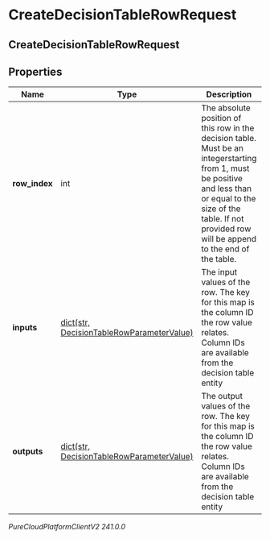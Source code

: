 # CreateDecisionTableRowRequest

## CreateDecisionTableRowRequest

## Properties

|Name | Type | Description | Notes|
|------------ | ------------- | ------------- | -------------|
| **row_index** | int | The absolute position of this row in the decision table. Must be an integerstarting from 1, must be positive and less than or equal to the size of the table. If not provided row will be append to the end of the table.  | [optional] |
| **inputs** | [dict(str, DecisionTableRowParameterValue)](DecisionTableRowParameterValue) | The input values of the row. The key for this map is the column ID the row value relates. Column IDs are available from the decision table entity | |
| **outputs** | [dict(str, DecisionTableRowParameterValue)](DecisionTableRowParameterValue) | The output values of the row. The key for this map is the column ID the row value relates. Column IDs are available from the decision table entity | |



_PureCloudPlatformClientV2 241.0.0_
